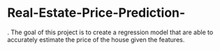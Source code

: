 # Real-Estate-Price-Prediction-
. The goal of this project is to create a regression model that are able to accurately estimate the price of the house given the features.
